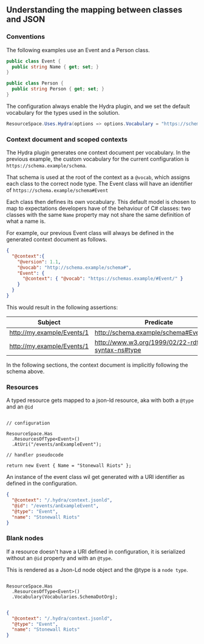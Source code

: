 ## Understanding the mapping between classes and JSON

### Conventions

The following examples use an Event and a Person class.

```csharp
public class Event {
  public string Name { get; set; }
}

public class Person {
  public string Person { get; set; }
}
```

The configuration always enable the Hydra plugin, and we set the default
vocabulary for the types used in the solution.

```csharp
ResourceSpace.Uses.Hydra(options => options.Vocabulary = "https://schemas.example/schema" );
```

### Context document and scoped contexts

The Hydra plugin generates one context document per vocabulary. In the
previous example, the custom vocabulary for the current configuration is
`https://schema.example/schema`.

That schema is used at the root of the context as a `@vocab`, which
assigns each class to the correct node type. The Event class will have
an identifier of `https://schema.example/schema#Event`

Each class then defines its own vocabulary. This default model is chosen
to map to expectations developers have of the behaviour of C# classes:
two classes with the same `Name` property may not share the same definition
of what a name is.

For example, our previous Event class will always be defined in the generated
context document as follows.

```json
{
  "@context":{
    "@version": 1.1,
    "@vocab": "http://schema.example/schema#",
    "Event": {
      "@context": { "@vocab": "https://schemas.example/#Event/" }
    }
  }
}
```

This would result in the following assertions:

| Subject | Predicate | Object |
|---|---|---|
|http://my.example/Events/1|http://schema.example/schema#Event/name|Stonewall Riots|
|http://my.example/Events/1|http://www.w3.org/1999/02/22-rdf-syntax-ns#type|http://schema.example/schema#Event|

In the following sections, the context document is implicitly following
the schema above.

### Resources

A typed resource gets mapped to a json-ld resource, aka with both a `@type` and an `@id`

```chsharp

// configuration

ResourceSpace.Has
  .ResourcesOfType<Event>()
  .AtUri("/events/anExampleEvent");
  
// handler pseudocode

return new Event { Name = "Stonewall Riots" };
```

An instance of the event class wil get generated with a URI identifier as defined in the configuration.

```json
{
  "@context": "/.hydra/context.jsonld",
  "@id": "/events/anExampleEvent",
  "@type": "Event",
  "name": "Stonewall Riots"
}
```


### Blank nodes

If a resource doesn't have a URI defined in configuration, it is serialized without an `@id` property and with an `@type`.

This is rendered as a Json-Ld node object and the @type is a `node type`.

```chsharp

ResourceSpace.Has
  .ResourcesOfType<Event>()
  .Vocabulary(Vocabularies.SchemaDotOrg);
```


```json

{
  "@context": "/.hydra/context.jsonld",
  "@type": "Event",
  "name": "Stonewall Riots"
}
```

